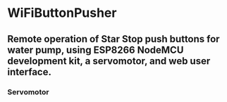 # WiFiButtonPusher
## Remote operation of Star Stop push buttons for water pump, using ESP8266 NodeMCU development kit, a servomotor, and web user interface.
### Servomotor
